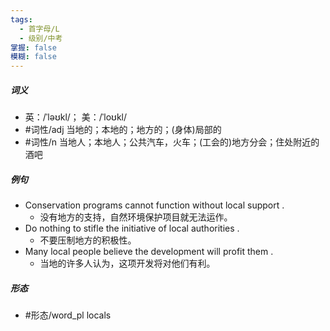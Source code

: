 ```yaml
---
tags:
  - 首字母/L
  - 级别/中考
掌握: false
模糊: false
---
```

##### 词义
- 英：/ˈləʊkl/； 美：/ˈloʊkl/
- #词性/adj  当地的；本地的；地方的；(身体)局部的
- #词性/n  当地人；本地人；公共汽车，火车；(工会的)地方分会；住处附近的酒吧
##### 例句
- Conservation programs cannot function without local support .
	- 没有地方的支持，自然环境保护项目就无法运作。
- Do nothing to stifle the initiative of local authorities .
	- 不要压制地方的积极性。
- Many local people believe the development will profit them .
	- 当地的许多人认为，这项开发将对他们有利。
##### 形态
- #形态/word_pl locals
